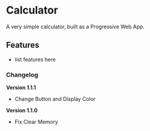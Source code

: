 # Calculator

A very simple calculator, built as a Progressive Web App.

## Features

- list features here

### Changelog

**Version 1.1.1**

- Change Button and Display Color

**Version 1.1.0**

- Fix Clear Memory
